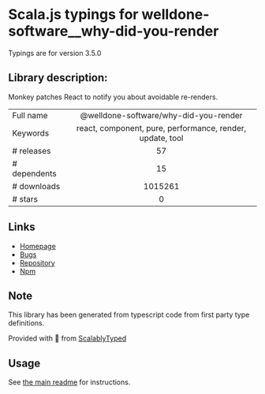 
# Scala.js typings for welldone-software__why-did-you-render

Typings are for version 3.5.0

## Library description:
Monkey patches React to notify you about avoidable re-renders.

|                    |                 |
| ------------------ | :-------------: |
| Full name          | @welldone-software/why-did-you-render |
| Keywords           | react, component, pure, performance, render, update, tool |
| # releases         | 57 |
| # dependents       | 15 |
| # downloads        | 1015261 |
| # stars            | 0 |

## Links
- [Homepage](https://github.com/welldone-software/why-did-you-render#readme)
- [Bugs](https://github.com/welldone-software/why-did-you-render/issues)
- [Repository](https://github.com/welldone-software/why-did-you-render)
- [Npm](https://www.npmjs.com/package/%40welldone-software%2Fwhy-did-you-render)
    


## Note
This library has been generated from typescript code from first party type definitions.

Provided with :purple_heart: from [ScalablyTyped](https://github.com/oyvindberg/ScalablyTyped)

## Usage
See [the main readme](../../readme.md) for instructions.


